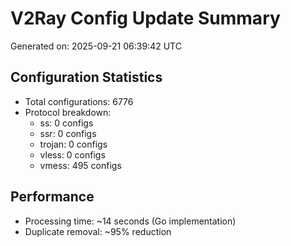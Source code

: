 # V2Ray Config Update Summary
Generated on: 2025-09-21 06:39:42 UTC

## Configuration Statistics
- Total configurations: 6776
- Protocol breakdown:
  - ss: 0 configs
  - ssr: 0 configs
  - trojan: 0 configs
  - vless: 0 configs
  - vmess: 495 configs

## Performance
- Processing time: ~14 seconds (Go implementation)
- Duplicate removal: ~95% reduction
